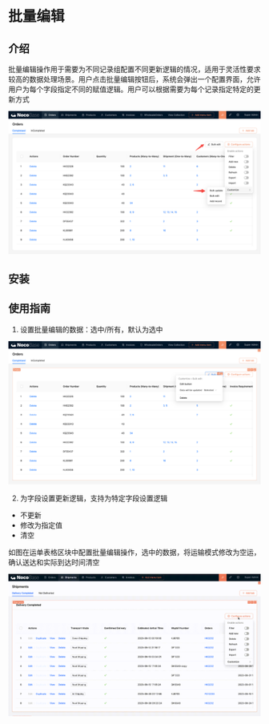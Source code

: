 # 批量编辑

## 介绍

批量编辑操作用于需要为不同记录组配置不同更新逻辑的情况，适用于灵活性要求较高的数据处理场景。用户点击批量编辑按钮后，系统会弹出一个配置界面，允许用户为每个字段指定不同的赋值逻辑。用户可以根据需要为每个记录指定特定的更新方式

![](./static/ADLkbw3g0o4dgBxncrGcqxsAnpf.png)

## 安装

## 使用指南

1. 设置批量编辑的数据：选中/所有，默认为选中

![](./static/H6CCbiXCJossUKxi15ucGt8mnyh.png)

2. 为字段设置更新逻辑，支持为特定字段设置逻辑

- 不更新
- 修改为指定值
- 清空

如图在运单表格区块中配置批量编辑操作，选中的数据，将运输模式修改为空运，确认送达和实际到达时间清空

![](./static/NTMAbTY1wowNOGx0iSacsd8anLh.gif)
